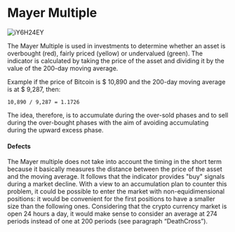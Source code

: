 # Mayer Multiple

![iY6H24EY](https://user-images.githubusercontent.com/57445485/124763548-60303e80-df34-11eb-8a92-4b64ed81df4b.png)

The Mayer Multiple is used in investments to determine whether an asset is overbought (red), fairly priced (yellow) or undervalued (green). The indicator is calculated by taking the price of the asset and dividing it by the value of the 200-day moving average.

Example if the price of Bitcoin is $ 10,890 and the 200-day moving average is at $ 9,287, then:
```
10,890 / 9,287 = 1.1726
```
The idea, therefore, is to accumulate during the over-sold phases and to sell during the over-bought phases with the aim of avoiding accumulating during the upward excess phase.

<H4>Defects</H4>

The Mayer multiple does not take into account the timing in the short term because it basically measures the distance between the price of the asset and the moving average. It follows that the indicator provides "buy" signals during a market decline.
With a view to an accumulation plan to counter this problem, it could be possible to enter the market with non-equidimensional positions: it would be convenient for the first positions to have a smaller size than the following ones.
Considering that the crypto currency market is open 24 hours a day, it would make sense to consider an average at 274 periods instead of one at 200 periods (see paragraph “DeathCross”).

